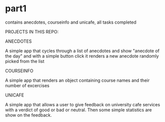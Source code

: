 # part1
contains anecdotes, courseinfo and unicafe, all tasks completed

PROJECTS IN THIS REPO:

ANECDOTES

A simple app that cycles through a list of anecdotes and show "anecdote of the day" and with a simple button click it renders a new anecdote randomly picked from the list


COURSEINFO

A simple app that renders an object containing course names and their number of excercises


UNICAFE

A simple app that allows a user to give feedback on university cafe services with a verdict of good or bad or neutral. Then some simple statistics are show on the feedback.
